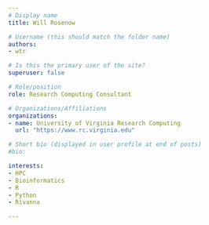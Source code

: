 ```yaml
---
# Display name
title: Will Rosenow

# Username (this should match the folder name)
authors:
- wtr

# Is this the primary user of the site?
superuser: false

# Role/position
role: Research Computing Consultant

# Organizations/Affiliations
organizations:
- name: University of Virginia Research Computing
  url: "https://www.rc.virginia.edu"

# Short bio (displayed in user profile at end of posts)
#bio: 

interests:
- HPC
- Bioinformatics
- R
- Python
- Rivanna

---
```


